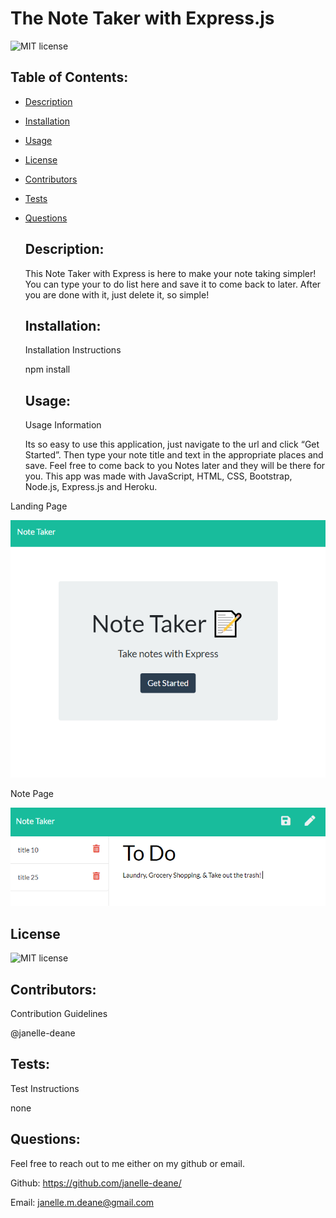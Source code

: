 # The Note Taker with Express.js
  ![MIT license](https://img.shields.io/badge/License-MIT-blue.svg)
   ## Table of Contents: 
   
* [Description](#Description)

* [Installation](#Installation)

* [Usage](#Usage)

* [License](#License)

* [Contributors](#Contributors)

* [Tests](#Tests)

* [Questions](#Questions)

   ## Description: 
   This Note Taker with Express is here to make your note taking simpler! You can type your to do list here and save it to come back to later. After you are done with it, just delete it, so simple! 
   ## Installation: 

   Installation Instructions

   npm install
   ## Usage: 

   Usage Information 

   Its so easy to use this application, just navigate to the url and click “Get Started”. Then type your note title and text in the appropriate places and save. Feel free to come back to you Notes later and they will be there for you. This app was made with JavaScript, HTML, CSS,  Bootstrap, Node.js, Express.js and Heroku. 

 Landing Page

![Home Page](./public/assets/images/homepage.PNG)  


  Note Page
  
![Note Page](./public/assets/images/todonotes.PNG) 


   ## License
   
   ![MIT license](https://img.shields.io/badge/License-MIT-blue.svg)
   ## Contributors: 

   Contribution Guidelines

   @janelle-deane
   ## Tests: 

   Test Instructions

   none
   ## Questions: 
   Feel free to reach out to me either on my github or email. 
   
   Github:
   https://github.com/janelle-deane/
   
   Email:
   janelle.m.deane@gmail.com